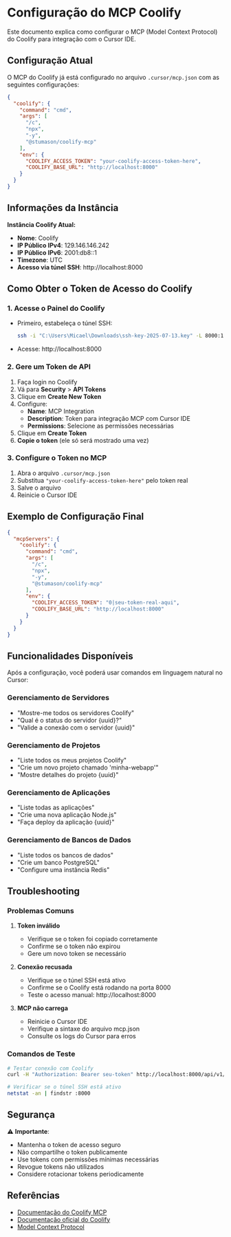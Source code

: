 # Configuração do MCP Coolify

Este documento explica como configurar o MCP (Model Context Protocol) do Coolify para integração com o Cursor IDE.

## Configuração Atual

O MCP do Coolify já está configurado no arquivo `.cursor/mcp.json` com as seguintes configurações:

```json
{
  "coolify": {
    "command": "cmd",
    "args": [
      "/c",
      "npx",
      "-y",
      "@stumason/coolify-mcp"
    ],
    "env": {
      "COOLIFY_ACCESS_TOKEN": "your-coolify-access-token-here",
      "COOLIFY_BASE_URL": "http://localhost:8000"
    }
  }
}
```

## Informações da Instância

**Instância Coolify Atual:**
- **Nome**: Coolify
- **IP Público IPv4**: 129.146.146.242
- **IP Público IPv6**: 2001:db8::1
- **Timezone**: UTC
- **Acesso via túnel SSH**: http://localhost:8000

## Como Obter o Token de Acesso do Coolify

### 1. Acesse o Painel do Coolify
- Primeiro, estabeleça o túnel SSH:
  ```bash
  ssh -i "C:\Users\Micael\Downloads\ssh-key-2025-07-13.key" -L 8000:127.0.0.1:8000 -N ubuntu@129.146.116.166
  ```
- Acesse: http://localhost:8000

### 2. Gere um Token de API
1. Faça login no Coolify
2. Vá para **Security** > **API Tokens**
3. Clique em **Create New Token**
4. Configure:
   - **Name**: MCP Integration
   - **Description**: Token para integração MCP com Cursor IDE
   - **Permissions**: Selecione as permissões necessárias
5. Clique em **Create Token**
6. **Copie o token** (ele só será mostrado uma vez)

### 3. Configure o Token no MCP
1. Abra o arquivo `.cursor/mcp.json`
2. Substitua `"your-coolify-access-token-here"` pelo token real
3. Salve o arquivo
4. Reinicie o Cursor IDE

## Exemplo de Configuração Final

```json
{
  "mcpServers": {
    "coolify": {
      "command": "cmd",
      "args": [
        "/c",
        "npx",
        "-y",
        "@stumason/coolify-mcp"
      ],
      "env": {
        "COOLIFY_ACCESS_TOKEN": "0|seu-token-real-aqui",
        "COOLIFY_BASE_URL": "http://localhost:8000"
      }
    }
  }
}
```

## Funcionalidades Disponíveis

Após a configuração, você poderá usar comandos em linguagem natural no Cursor:

### Gerenciamento de Servidores
- "Mostre-me todos os servidores Coolify"
- "Qual é o status do servidor {uuid}?"
- "Valide a conexão com o servidor {uuid}"

### Gerenciamento de Projetos
- "Liste todos os meus projetos Coolify"
- "Crie um novo projeto chamado 'minha-webapp'"
- "Mostre detalhes do projeto {uuid}"

### Gerenciamento de Aplicações
- "Liste todas as aplicações"
- "Crie uma nova aplicação Node.js"
- "Faça deploy da aplicação {uuid}"

### Gerenciamento de Bancos de Dados
- "Liste todos os bancos de dados"
- "Crie um banco PostgreSQL"
- "Configure uma instância Redis"

## Troubleshooting

### Problemas Comuns

1. **Token inválido**
   - Verifique se o token foi copiado corretamente
   - Confirme se o token não expirou
   - Gere um novo token se necessário

2. **Conexão recusada**
   - Verifique se o túnel SSH está ativo
   - Confirme se o Coolify está rodando na porta 8000
   - Teste o acesso manual: http://localhost:8000

3. **MCP não carrega**
   - Reinicie o Cursor IDE
   - Verifique a sintaxe do arquivo mcp.json
   - Consulte os logs do Cursor para erros

### Comandos de Teste

```bash
# Testar conexão com Coolify
curl -H "Authorization: Bearer seu-token" http://localhost:8000/api/v1/servers

# Verificar se o túnel SSH está ativo
netstat -an | findstr :8000
```

## Segurança

⚠️ **Importante**:
- Mantenha o token de acesso seguro
- Não compartilhe o token publicamente
- Use tokens com permissões mínimas necessárias
- Revogue tokens não utilizados
- Considere rotacionar tokens periodicamente

## Referências

- [Documentação do Coolify MCP](https://github.com/StuMason/coolify-mcp)
- [Documentação oficial do Coolify](https://coolify.io/docs)
- [Model Context Protocol](https://modelcontextprotocol.io/)